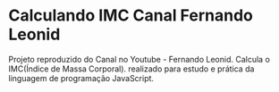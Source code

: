 # Calculando IMC Canal Fernando Leonid
 Projeto reproduzido do Canal no Youtube - Fernando Leonid. Calcula o IMC(Índice de Massa Corporal). realizado para estudo e prática da linguagem de programação JavaScript.
